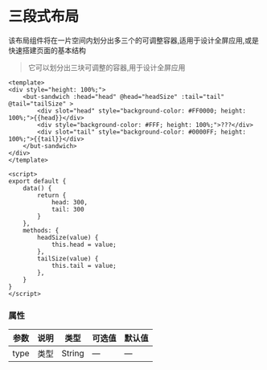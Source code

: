 # 三段式布局
该布局组件将在一片空间内划分出多三个的可调整容器,适用于设计全屏应用,或是快速搭建页面的基本结构

>它可以划分出三块可调整的容器,用于设计全屏应用


```vue
<template>
<div style="height: 100%;">
	<but-sandwich :head="head" @head="headSize" :tail="tail" @tail="tailSize" >
		<div slot="head" style="background-color: #FF0000; height: 100%;">{{head}}</div>
		<div style="background-color: #FFF; height: 100%;">???</div>
		<div slot="tail" style="background-color: #0000FF; height: 100%;">{{tail}}</div>
	</but-sandwich>
</div>
</template>

<script>
export default {
	data() {
		return {
			head: 300,
			tail: 300
		}
	},
	methods: {
		headSize(value) {
			this.head = value;
		},
		tailSize(value) {
			this.tail = value;
		},
	}
}
</script>
```




### 属性
| 参数      | 说明    | 类型      | 可选值       | 默认值   |
|---------- |-------- |---------- |-------------  |-------- |
| type | 类型 | String| — | — |